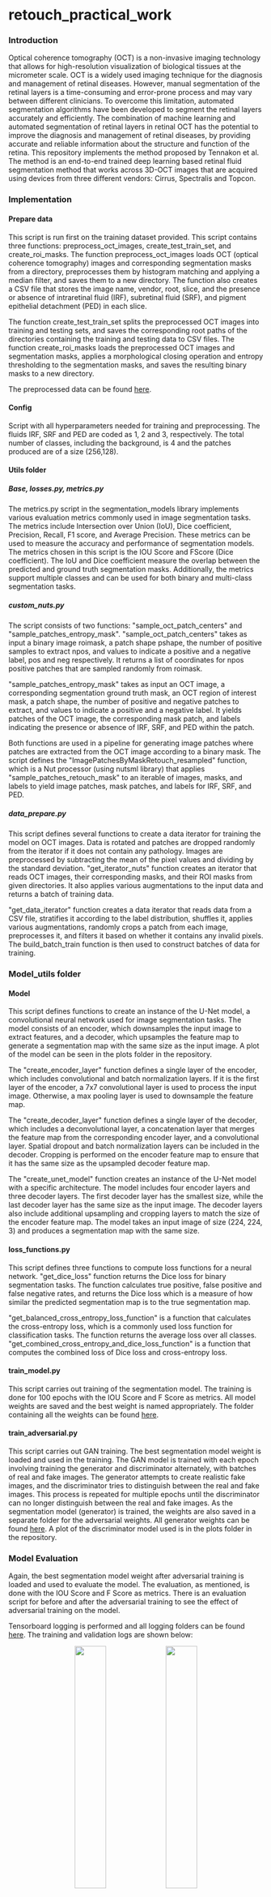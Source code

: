 # retouch_practical_work
### Introduction
Optical coherence tomography (OCT) is a non-invasive imaging technology that allows for high-resolution visualization of biological tissues at the micrometer scale. OCT is a widely used imaging technique for the diagnosis and management of retinal diseases. However, manual segmentation of the retinal layers is a time-consuming and error-prone process and may vary between different clinicians. To overcome this limitation, automated segmentation algorithms have been developed to segment the retinal layers accurately and efficiently. The combination of machine learning and automated segmentation of retinal layers in retinal OCT has the potential to improve the diagnosis and management of retinal diseases, by providing accurate and reliable information about the structure and function of the retina.
This repository implements the method proposed by Tennakon et al. The method is an end-to-end trained deep learning based retinal fluid segmentation method that works across 3D-OCT images that are acquired using devices from three different vendors: Cirrus, Spectralis and Topcon. 

### Implementation
#### Prepare data 
This script is run first on the training dataset provided. This script contains three functions: preprocess_oct_images, create_test_train_set, and create_roi_masks. The function preprocess_oct_images loads OCT (optical coherence tomography) images and corresponding segmentation masks from a directory, preprocesses them by histogram matching and applying a median filter, and saves them to a new directory. The function also creates a CSV file that stores the image name, vendor, root, slice, and the presence or absence of intraretinal fluid (IRF), subretinal fluid (SRF), and pigment epithelial detachment (PED) in each slice.

The function create_test_train_set splits the preprocessed OCT images into training and testing sets, and saves the corresponding root paths of the directories containing the training and testing data to CSV files. The function create_roi_masks loads the preprocessed OCT images and segmentation masks, applies a morphological closing operation and entropy thresholding to the segmentation masks, and saves the resulting binary masks to a new directory.

The preprocessed data can be found [here](https://drive.google.com/file/d/1zA6AP6OruucBSpQ2Aw7moJIlPpeBWQgE/view?usp=share_link).

#### Config
Script with all hyperparameters needed for training and preprocessing. The fluids IRF, SRF and PED are coded as 1, 2 and 3, respectively. The total number of classes, including the background, is 4 and the patches produced are of a size (256,128). 

#### Utils folder
##### Base, losses.py, metrics.py
The metrics.py script in the segmentation_models library implements various evaluation metrics commonly used in image segmentation tasks. The metrics include Intersection over Union (IoU), Dice coefficient, Precision, Recall, F1 score, and Average Precision. These metrics can be used to measure the accuracy and performance of segmentation models. The metrics chosen in this script is the IOU Score and FScore (Dice coefficient). The IoU and Dice coefficient measure the overlap between the predicted and ground truth segmentation masks. Additionally, the metrics support multiple classes and can be used for both binary and multi-class segmentation tasks.

##### custom_nuts.py
The script consists of two functions: "sample_oct_patch_centers" and "sample_patches_entropy_mask". "sample_oct_patch_centers" takes as input a binary image roimask, a patch shape pshape, the number of positive samples to extract npos, and values to indicate a positive and a negative label, pos and neg respectively. It returns a list of coordinates for npos positive patches that are sampled randomly from roimask.

"sample_patches_entropy_mask" takes as input an OCT image, a corresponding segmentation ground truth mask, an OCT region of interest mask, a patch shape, the number of positive and negative patches to extract, and values to indicate a positive and a negative label. It yields patches of the OCT image, the corresponding mask patch, and labels indicating the presence or absence of IRF, SRF, and PED within the patch.

Both functions are used in a pipeline for generating image patches where patches are extracted from the OCT image according to a binary mask. The script defines the "ImagePatchesByMaskRetouch_resampled" function, which is a Nut processor (using nutsml library) that applies "sample_patches_retouch_mask" to an iterable of images, masks, and labels to yield image patches, mask patches, and labels for IRF, SRF, and PED.

##### data_prepare.py
This script defines several functions to create a data iterator for training the model on OCT images. Data is rotated and patches are dropped randomly from the iterator if it does not contain any pathology. Images are preprocessed by subtracting the mean of the pixel values and dividing by the standard deviation. "get_iterator_nuts" function creates an iterator that reads OCT images, their corresponding masks, and their ROI masks from given directories. It also applies various augmentations to the input data and returns a batch of training data.

"get_data_iterator" function creates a data iterator that reads data from a CSV file, stratifies it according to the label distribution, shuffles it, applies various augmentations, randomly crops a patch from each image, preprocesses it, and filters it based on whether it contains any invalid pixels. The build_batch_train function is then used to construct batches of data for training.

### Model_utils folder
#### Model
This script defines functions to create an instance of the U-Net model, a convolutional neural network used for image segmentation tasks. The model consists of an encoder, which downsamples the input image to extract features, and a decoder, which upsamples the feature map to generate a segmentation map with the same size as the input image. A plot of the model can be seen in the plots folder in the repository. 

The "create_encoder_layer" function defines a single layer of the encoder, which includes convolutional and batch normalization layers. If it is the first layer of the encoder, a 7x7 convolutional layer is used to process the input image. Otherwise, a max pooling layer is used to downsample the feature map.

The "create_decoder_layer" function defines a single layer of the decoder, which includes a deconvolutional layer, a concatenation layer that merges the feature map from the corresponding encoder layer, and a convolutional layer. Spatial dropout and batch normalization layers can be included in the decoder. Cropping is performed on the encoder feature map to ensure that it has the same size as the upsampled decoder feature map.

The "create_unet_model" function creates an instance of the U-Net model with a specific architecture. The model includes four encoder layers and three decoder layers. The first decoder layer has the smallest size, while the last decoder layer has the same size as the input image. The decoder layers also include additional upsampling and cropping layers to match the size of the encoder feature map. The model takes an input image of size (224, 224, 3) and produces a segmentation map with the same size.

#### loss_functions.py
This script defines three functions to compute loss functions for a neural network. "get_dice_loss" function returns the Dice loss for binary segmentation tasks. The function calculates true positive, false positive and false negative rates, and returns the Dice loss which is a measure of how similar the predicted segmentation map is to the true segmentation map.

"get_balanced_cross_entropy_loss_function" is a function that calculates the cross-entropy loss, which is a commonly used loss function for classification tasks. The function returns the average loss over all classes. "get_combined_cross_entropy_and_dice_loss_function" is a function that computes the combined loss of Dice loss and cross-entropy loss. 

#### train_model.py
This script carries out training of the segmentation model. The training is done for 100 epochs with the IOU Score and F Score as metrics. All model weights are saved and the best weight is named appropriately. The folder containing all the weights can be found [here](https://drive.google.com/file/d/1zA6AP6OruucBSpQ2Aw7moJIlPpeBWQgE/view?usp=share_link).

#### train_adversarial.py
This script carries out GAN training. The best segmentation model weight is loaded and used in the training. The GAN model is trained with each epoch involving training the generator and discriminator alternately, with batches of real and fake images. The generator attempts to create realistic fake images, and the discriminator tries to distinguish between the real and fake images. This process is repeated for multiple epochs until the discriminator can no longer distinguish between the real and fake images. As the segmentation model (generator) is trained, the weights are also saved in a separate folder for the adversarial weights. All generator weights can be found [here](https://drive.google.com/file/d/1zA6AP6OruucBSpQ2Aw7moJIlPpeBWQgE/view?usp=share_link). A plot of the discriminator model used is in the plots folder in the repository.

### Model Evaluation
Again, the best segmentation model weight after adversarial training is loaded and used to evaluate the model. The evaluation, as mentioned, is done with the IOU Score and F Score as metrics. There is an evaluation script for before and after the adversarial training to see the effect of adversarial training on the model. 

Tensorboard logging is performed and all logging folders can be found [here](https://drive.google.com/file/d/1zA6AP6OruucBSpQ2Aw7moJIlPpeBWQgE/view?usp=share_link). The training and validation logs are shown below:

<p align="center">
<img src="https://user-images.githubusercontent.com/92387828/224982269-808c86e4-dee1-42a9-9985-24b182493704.PNG" width=35% height=35%> <img src="https://user-images.githubusercontent.com/92387828/224982141-db3de048-7fc1-49a7-af16-6e9c19c9ba86.PNG" width=35% height=35%>
</p>

### Model outputs 
#### test_model.py
The testing script takes in the OCT scan as input and outputs a segmentation mask for the input image. The radius of the circular crop of the image is found and preprocessing is performed on the image (similar to that done on training dataset). Afterwards, the output of the segmentation model is used to set the class with the highest probability as the predicted class. Then, thresholding is performed to the probabilities based on a threshold value of 0.5 and returns a binary mask.
The script then uses an image, crops it into smaller patches, and passes each patch through prediction function to get a binary mask for that patch. It then combines the binary masks for each patch to get the final segmentation mask for the whole image. Image overlays are also produced. Some overlays are seen below: 

<p align="center">
  <img src="https://user-images.githubusercontent.com/92387828/222973538-556f5b9b-16a1-4894-8a10-c5253e1fae00.png" width=20% height=20%> <img src="https://user-images.githubusercontent.com/92387828/222973534-ef74072c-5475-4118-95b5-66fee341539e.png" width=20% height=20%>
</p>

All predicted outputs can be found [here](https://drive.google.com/file/d/1zA6AP6OruucBSpQ2Aw7moJIlPpeBWQgE/view?usp=share_link).

### Results
